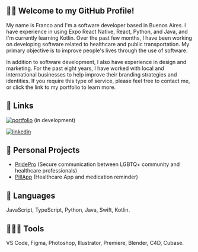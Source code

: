 
## 🖐🏻 Welcome to my GitHub Profile!

My name is Franco and I'm a software developer based in Buenos Aires. I have experience in using Expo React Native, React, Python, and Java, and I'm currently learning Kotlin. Over the past few months, I have been working on developing software related to healthcare and public transportation. My primary objective is to improve people's lives through the use of software.

In addition to software development, I also have experience in design and marketing. For the past eight years, I have worked with local and international businesses to help improve their branding strategies and identities. If you require this type of service, please feel free to contact me, or click the link to my portfolio to learn more.





## 🔗 Links
[![portfolio](https://img.shields.io/badge/my_portfolio-000?style=for-the-badge&logo=ko-fi&logoColor=white)](https://github.com/franigcbt) 
(in development)

[![linkedin](https://img.shields.io/badge/linkedin-0A66C2?style=for-the-badge&logo=linkedin&logoColor=white)](https://www.linkedin.com/in/franigcbt/)

## 🌱 Personal Projects

- [PridePro](https://github.com/franigcbt/PridePro-Public) (Secure communication between LGBTQ+ community and healthcare professionals) 
- [PillApp](https://github.com/franigcbt/PillApp-Public/tree/main) (Healthcare App and medication reminder) 




## 🦖 Languages
JavaScript, TypeScript, Python, Java, Swift, Kotlin.

## 🧑🏻‍💻 Tools
VS Code, Figma, Photoshop, Illustrator, Premiere, Blender, C4D, Cubase.
